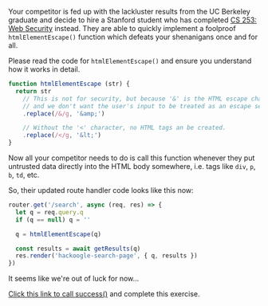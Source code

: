 Your competitor is fed up with the lackluster results from the UC Berkeley graduate and decide to hire a Stanford student who has completed [CS 253: Web Security](https://cs253.stanford.edu) instead. They are able to quickly implement a foolproof `htmlElementEscape()` function which defeats your shenanigans once and for all.

Please read the code for `htmlElementEscape()` and ensure you understand how it works in detail.

```js
function htmlElementEscape (str) {
  return str
    // This is not for security, but because '&' is the HTML escape character
    // and we don't want the user's input to be treated as an escape sequence.
    .replace(/&/g, '&amp;')

    // Without the '<' character, no HTML tags an be created.
    .replace(/</g, '&lt;')
}
```

Now all your competitor needs to do is call this function whenever they put untrusted data directly into the HTML body somewhere, i.e. tags like `div`, `p`, `b`, `td`, etc.

So, their updated route handler code looks like this now:

```js
router.get('/search', async (req, res) => {
  let q = req.query.q
  if (q == null) q = ''

  q = htmlElementEscape(q)

  const results = await getResults(q)
  res.render('hackoogle-search-page', { q, results })
})
```

It seems like we're out of luck for now...

<a href='#' onclick="window.postMessage('success', '*')">Click this link to call success()</a> and complete this exercise.
